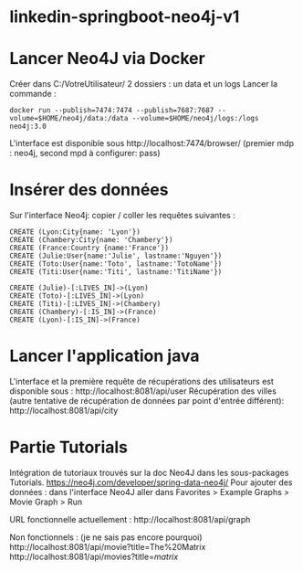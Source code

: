 # linkedin-springboot-neo4j-v1

#  Lancer Neo4J via Docker
Créer dans C:/VotreUtilisateur/ 2 dossiers : un data et un logs
Lancer la commande : 
```
docker run --publish=7474:7474 --publish=7687:7687 --volume=$HOME/neo4j/data:/data --volume=$HOME/neo4j/logs:/logs neo4j:3.0
```

L'interface est disponible sous http://localhost:7474/browser/
(premier mdp : neo4j, second mpd à configurer: pass)

# Insérer des données
Sur l'interface Neo4j: copier / coller les requêtes suivantes : 
```
CREATE (Lyon:City{name: 'Lyon'})
CREATE (Chambery:City{name: 'Chambery'})
CREATE (France:Country {name:'France'})
CREATE (Julie:User{name:'Julie', lastname:'Nguyen'})
CREATE (Toto:User{name:'Toto', lastname:'TotoName'})
CREATE (Titi:User{name:'Titi', lastname:'TitiName'})

CREATE (Julie)-[:LIVES_IN]->(Lyon)
CREATE (Toto)-[:LIVES_IN]->(Lyon)
CREATE (Titi)-[:LIVES_IN]->(Chambery)
CREATE (Chambery)-[:IS_IN]->(France)
CREATE (Lyon)-[:IS_IN]->(France)
```

# Lancer l'application java
L'interface et la première requête de récupérations des utilisateurs est disponible sous : 
http://localhost:8081/api/user
Récupération des villes (autre tentative de récupération de données par point d'entrée différent):
http://localhost:8081/api/city

# Partie Tutorials
Intégration de tutoriaux trouvés sur la doc Neo4J dans les sous-packages Tutorials. https://neo4j.com/developer/spring-data-neo4j/ 
Pour ajouter des données : dans l'interface Neo4J aller dans Favorites > Example Graphs > Movie Graph > Run

URL fonctionnelle actuellement : 
http://localhost:8081/api/graph

Non fonctionnels : (je ne sais pas encore pourquoi)
http://localhost:8081/api/movie?title=The%20Matrix
http://localhost:8081/api/movies?title=*matrix*
